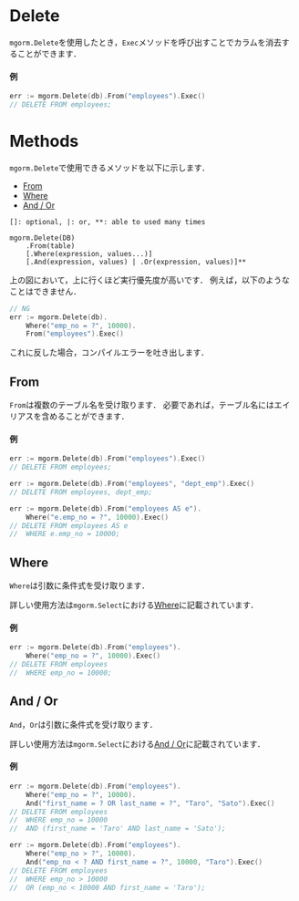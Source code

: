 # Delete
`mgorm.Delete`を使用したとき，`Exec`メソッドを呼び出すことでカラムを消去することができます．

#### 例
```go
err := mgorm.Delete(db).From("employees").Exec()
// DELETE FROM employees;
```


# Methods
`mgorm.Delete`で使用できるメソッドを以下に示します．

- [From](https://github.com/champon1020/mgorm/tree/main/docs/delete_jp.md#from)
- [Where](https://github.com/champon1020/mgorm/tree/main/docs/delete_jp.md#where)
- [And / Or](https://github.com/champon1020/mgorm/tree/main/docs/delete_jp.md#and--or)

```
[]: optional, |: or, **: able to used many times

mgorm.Delete(DB)
    .From(table)
    [.Where(expression, values...)]
    [.And(expression, values) | .Or(expression, values)]**
```

上の図において，上に行くほど実行優先度が高いです．
例えば，以下のようなことはできません．

```go
// NG
err := mgorm.Delete(db).
    Where("emp_no = ?", 10000).
    From("employees").Exec()
```

これに反した場合，コンパイルエラーを吐き出します．


## From
`From`は複数のテーブル名を受け取ります．
必要であれば，テーブル名にはエイリアスを含めることができます．

#### 例
```go
err := mgorm.Delete(db).From("employees").Exec()
// DELETE FROM employees;

err := mgorm.Delete(db).From("employees", "dept_emp").Exec()
// DELETE FROM employees, dept_emp;

err := mgorm.Delete(db).From("employees AS e").
    Where("e.emp_no = ?", 10000).Exec()
// DELETE FROM employees AS e
//  WHERE e.emp_no = 10000;
```


## Where
`Where`は引数に条件式を受け取ります．

詳しい使用方法は`mgorm.Select`における[Where]()に記載されています．

#### 例
```go
err := mgorm.Delete(db).From("employees").
    Where("emp_no = ?", 10000).Exec()
// DELETE FROM employees
//  WHERE emp_no = 10000;
```


## And / Or
`And`，`Or`は引数に条件式を受け取ります．

詳しい使用方法は`mgorm.Select`における[And / Or]()に記載されています．

#### 例
```go
err := mgorm.Delete(db).From("employees").
    Where("emp_no = ?", 10000).
    And("first_name = ? OR last_name = ?", "Taro", "Sato").Exec()
// DELETE FROM employees
//  WHERE emp_no = 10000
//  AND (first_name = 'Taro' AND last_name = 'Sato');

err := mgorm.Delete(db).From("employees").
    Where("emp_no > ?", 10000).
    And("emp_no < ? AND first_name = ?", 10000, "Taro").Exec()
// DELETE FROM employees
//  WHERE emp_no > 10000
//  OR (emp_no < 10000 AND first_name = 'Taro');
```
